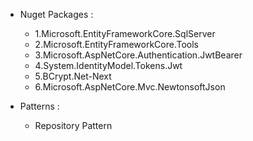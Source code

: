 - Nuget Packages :
    - 1.Microsoft.EntityFrameworkCore.SqlServer
    - 2.Microsoft.EntityFrameworkCore.Tools
    - 3.Microsoft.AspNetCore.Authentication.JwtBearer
    - 4.System.IdentityModel.Tokens.Jwt
    - 5.BCrypt.Net-Next
    - 6.Microsoft.AspNetCore.Mvc.NewtonsoftJson

- Patterns :
    - Repository Pattern